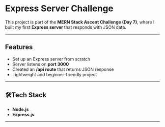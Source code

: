 # Express Server Challenge  

This project is part of the **MERN Stack Ascent Challenge (Day 7)**, where I built my first **Express server** that responds with JSON data.  

---

## Features  
- Set up an Express server from scratch  
- Server listens on **port 3000**  
- Created an **/api route** that returns JSON response  
- Lightweight and beginner-friendly project  

---

## 🛠Tech Stack  
- **Node.js**  
- **Express.js**  

---
